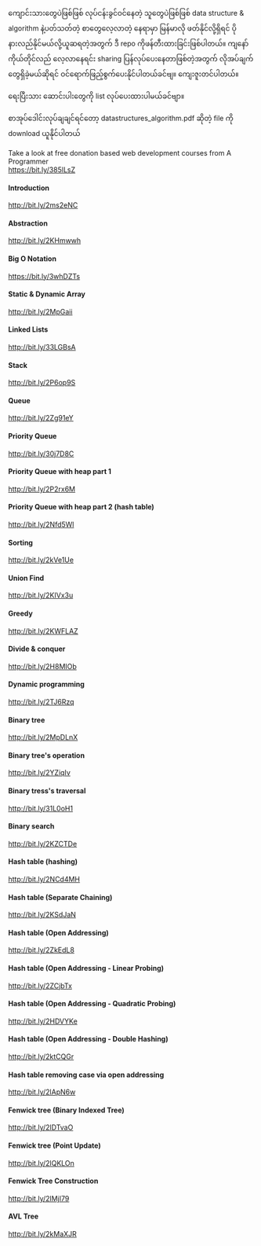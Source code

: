 ကျောင်းသားတွေပဲဖြစ်ဖြစ် လုပ်ငန်းခွင်ဝင်နေတဲ့ သူတွေပဲဖြစ်ဖြစ် data structure & algorithm နဲ့ပတ်သတ်တဲ့ စာတွေလေ့လာတဲ့ နေရာမှာ မြန်မာလို ဖတ်နိုင်လို့ရှိရင် ပိုနားလည်နိုင်မယ်လို့ယူဆရတဲ့အတွက် ဒီ repo ကိုဖန်တီးထားခြင်းဖြစ်ပါတယ်။ ကျနော်ကိုယ်တိုင်လည် လေ့လာနေရင်း sharing ပြန်လုပ်ပေးနေတာဖြစ်တဲ့အတွက် လိုအပ်ချက်တွေရှိခဲ့မယ်ဆိုရင် ဝင်ရောက်ဖြည့်စွက်ပေးနိုင်ပါတယ်ခင်ဗျ။ ကျေးဇူးတင်ပါတယ်။

ရေးပြီးသား ဆောင်းပါးတွေကို list လုပ်ပေးထားပါမယ်ခင်ဗျာ။

စာအုပ်ဒေါင်းလုပ်ချချင်ရင်တော့ datastructures_algorithm.pdf ဆိုတဲ့ file ကို download ယူနိုင်ပါတယ်

Take a look at free donation based web development courses from A Programmer<br />
https://bit.ly/385lLsZ

#### Introduction
http://bit.ly/2ms2eNC

#### Abstraction
http://bit.ly/2KHmwwh

#### Big O Notation
https://bit.ly/3whDZTs

#### Static & Dynamic Array
http://bit.ly/2MpGaii

#### Linked Lists
http://bit.ly/33LGBsA

#### Stack
http://bit.ly/2P6op9S

#### Queue
http://bit.ly/2Zg91eY

#### Priority Queue
http://bit.ly/30j7D8C

#### Priority Queue with heap part 1
http://bit.ly/2P2rx6M

#### Priority Queue with heap part 2 (hash table)
http://bit.ly/2Nfd5Wl

#### Sorting
http://bit.ly/2kVe1Ue

#### Union Find
http://bit.ly/2KIVx3u

#### Greedy
http://bit.ly/2KWFLAZ

#### Divide & conquer
http://bit.ly/2H8MIOb

#### Dynamic programming
http://bit.ly/2TJ6Rzq

#### Binary tree
http://bit.ly/2MpDLnX

#### Binary tree's operation
http://bit.ly/2YZiqIv

#### Binary tress's traversal
http://bit.ly/31L0oH1

#### Binary search
http://bit.ly/2KZCTDe

#### Hash table (hashing)
http://bit.ly/2NCd4MH

#### Hash table (Separate Chaining)
http://bit.ly/2KSdJaN

#### Hash table (Open Addressing)
http://bit.ly/2ZkEdL8

#### Hash table (Open Addressing - Linear Probing)
http://bit.ly/2ZCjbTx

#### Hash table (Open Addressing - Quadratic Probing)
http://bit.ly/2HDVYKe

#### Hash table (Open Addressing - Double Hashing)
http://bit.ly/2ktCQGr

#### Hash table removing case via open addressing
http://bit.ly/2lApN6w

#### Fenwick tree (Binary Indexed Tree)
http://bit.ly/2lDTvaO

#### Fenwick tree (Point Update)
http://bit.ly/2lQKLOn

#### Fenwick Tree Construction
http://bit.ly/2lMjI79

#### AVL Tree
http://bit.ly/2kMaXJR
